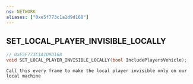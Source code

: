 ```yaml
---
ns: NETWORK
aliases: ["0xe5f773c1a1d9d168"]
---
```

## SET_LOCAL_PLAYER_INVISIBLE_LOCALLY

```c
// 0xE5F773C1A1D9D168
void SET_LOCAL_PLAYER_INVISIBLE_LOCALLY(bool IncludePlayersVehicle);
```

```
Call this every frame to make the local player invisible only on our local machine
```
